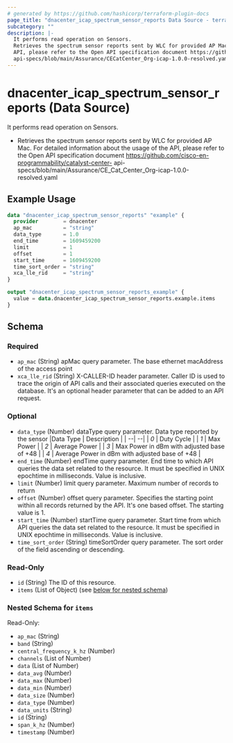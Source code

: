 ```yaml
---
# generated by https://github.com/hashicorp/terraform-plugin-docs
page_title: "dnacenter_icap_spectrum_sensor_reports Data Source - terraform-provider-dnacenter"
subcategory: ""
description: |-
  It performs read operation on Sensors.
  Retrieves the spectrum sensor reports sent by WLC for provided AP Mac. For detailed information about the usage of the
  API, please refer to the Open API specification document https://github.com/cisco-en-programmability/catalyst-center-
  api-specs/blob/main/Assurance/CECatCenter_Org-icap-1.0.0-resolved.yaml
---
```


# dnacenter_icap_spectrum_sensor_reports (Data Source)

It performs read operation on Sensors.

- Retrieves the spectrum sensor reports sent by WLC for provided AP Mac. For detailed information about the usage of the
API, please refer to the Open API specification document https://github.com/cisco-en-programmability/catalyst-center-
api-specs/blob/main/Assurance/CE_Cat_Center_Org-icap-1.0.0-resolved.yaml

## Example Usage

```terraform
data "dnacenter_icap_spectrum_sensor_reports" "example" {
  provider        = dnacenter
  ap_mac          = "string"
  data_type       = 1.0
  end_time        = 1609459200
  limit           = 1
  offset          = 1
  start_time      = 1609459200
  time_sort_order = "string"
  xca_lle_rid     = "string"
}

output "dnacenter_icap_spectrum_sensor_reports_example" {
  value = data.dnacenter_icap_spectrum_sensor_reports.example.items
}
```

<!-- schema generated by tfplugindocs -->
## Schema

### Required

- `ap_mac` (String) apMac query parameter. The base ethernet macAddress of the access point
- `xca_lle_rid` (String) X-CALLER-ID header parameter. Caller ID is used to trace the origin of API calls and their associated queries executed on the database. It's an optional header parameter that can be added to an API request.

### Optional

- `data_type` (Number) dataType query parameter. Data type reported by the sensor
|Data Type | Description | | --| --| | *0* | Duty Cycle | | *1* | Max Power | | *2* | Average Power | | *3* | Max Power in dBm with adjusted base of +48 | | *4* | Average Power in dBm with adjusted base of +48 |
- `end_time` (Number) endTime query parameter. End time to which API queries the data set related to the resource. It must be specified in UNIX epochtime in milliseconds. Value is inclusive.
- `limit` (Number) limit query parameter. Maximum number of records to return
- `offset` (Number) offset query parameter. Specifies the starting point within all records returned by the API. It's one based offset. The starting value is 1.
- `start_time` (Number) startTime query parameter. Start time from which API queries the data set related to the resource. It must be specified in UNIX epochtime in milliseconds. Value is inclusive.
- `time_sort_order` (String) timeSortOrder query parameter. The sort order of the field ascending or descending.

### Read-Only

- `id` (String) The ID of this resource.
- `items` (List of Object) (see [below for nested schema](#nestedatt--items))

<a id="nestedatt--items"></a>
### Nested Schema for `items`

Read-Only:

- `ap_mac` (String)
- `band` (String)
- `central_frequency_k_hz` (Number)
- `channels` (List of Number)
- `data` (List of Number)
- `data_avg` (Number)
- `data_max` (Number)
- `data_min` (Number)
- `data_size` (Number)
- `data_type` (Number)
- `data_units` (String)
- `id` (String)
- `span_k_hz` (Number)
- `timestamp` (Number)
